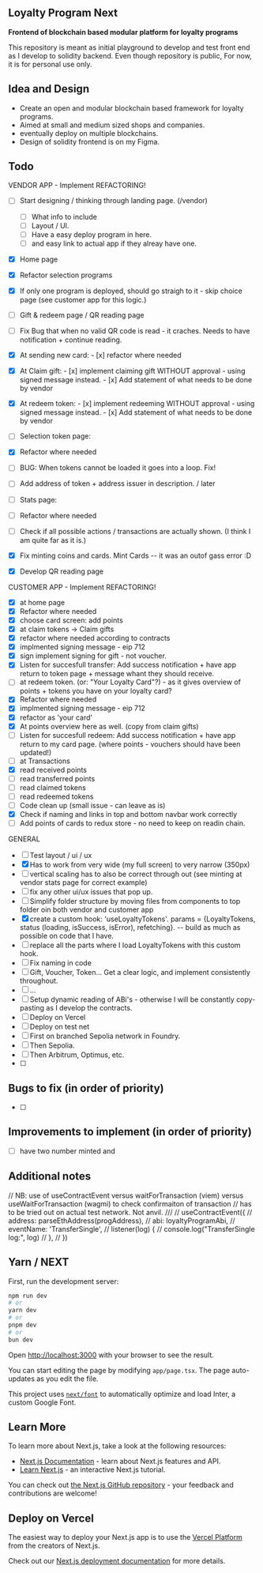 ## Loyalty Program Next 
**Frontend of blockchain based modular platform for loyalty programs**

This repository is meant as initial playground to develop and test front end as I develop to solidity backend. 
Even though repository is public, For now, it is for personal use only. 

## Idea and Design

- Create an open and modular blockchain based framework for loyalty programs. 
- Aimed at small and medium sized shops and companies. 
- eventually deploy on multiple blockchains. 
- Design of solidity frontend is on my Figma. 

## Todo   
VENDOR APP - Implement REFACTORING! 
- [ ] Start designing / thinking through landing page. (/vendor) 
  - [ ] What info to include
  - [ ] Layout / UI. 
  - [ ] Have a easy deploy program in here. 
  - [ ] and easy link to actual app if they alreay have one.  
- [x]  Home page
  - [x]  Refactor selection programs  
  - [x]  If only one program is deployed, should go straigh to it - skip choice page (see customer app for this logic.)
- [ ]  Gift & redeem page / QR reading page 
  - [ ]  Fix Bug that when no valid QR code is read - it craches. Needs to have notification + continue reading. 
  - [x]  At sending new card: 
    - [x]  refactor where needed 
  - [x]  At Claim gift: 
    - [x]  implement claiming gift WITHOUT approval - using signed message instead.
    - [x]  Add statement of what needs to be done by vendor
  - [x]  At redeem token: 
    - [x]  implement redeeming WITHOUT approval - using signed message instead. 
    - [x]  Add statement of what needs to be done by vendor
- [ ]  Selection token page: 
  - [x]  Refactor where needed
  - [ ]  BUG: When tokens cannot be loaded it goes into a loop. Fix! 
  - [ ]  Add address of token + address issuer in description. / later 
- [ ]  Stats page: 
  - [ ]  Refactor where needed
  - [ ]  Check if all possible actions / transactions are actually shown. (I think I am quite far as it is.)
  - [x]  Fix minting coins and cards. Mint Cards -- it was an outof gass error :D 

- [x]  Develop QR reading page
 
 
CUSTOMER APP - Implement REFACTORING! 
- [x]   at home page 
  - [x]   Refactor where needed
  - [x]   choose card screen: add points 
- [x]   at claim tokens -> Claim gifts
  - [x]   refactor where needed according to contracts
  - [x]   implmented signing message - eip 712 
  - [x]   sign implement signing for gift - not voucher. 
  - [x]   Listen for succesfull transfer: Add success notification + have app return to token page + message whant they should receive. 
- [ ]   at redeem token. (or: "Your Loyalty Card"?) - as it gives overview of points + tokens you have on your loyalty card?  
  - [x]   Refactor where needed
  - [x]   implmented signing message - eip 712 
  - [x]   refactor as 'your card'
  - [x]   At points overview here as well. (copy from claim gifts)
  - [ ]   Listen for succesfull redeem: Add success notification + have app return to my card page. (where points - vouchers should have been updated!)
- [ ]   at Transactions 
  - [x]   read received points
  - [ ]   read transferred points
  - [ ]   read claimed tokens 
  - [ ]   read redeemed tokens 
- [ ]   Code clean up (small issue - can leave as is)
  - [x]   Check if naming and links in top and bottom navbar work correctly
  - [ ]   Add points of cards to redux store - no need to keep on readin chain.  

GENERAL 
- [ ]  Test layout / ui / ux 
  - [x]  Has to work from very wide (my full screen) to very narrow (350px) 
  - [ ]  vertical scaling has to also be correct through out (see minting at vendor stats page for correct example)
  - [ ]  fix any other ui/ux issues that pop up. 
- [ ]  Simplify folder structure by moving files from components to top folder oin both vendor and customer app 
  - [x]  create a custom hook: 'useLoyaltyTokens'. params = {LoyaltyTokens, status (loading, isSuccess, isError), refetching}.  -- build as much as possible on code that I have. 
  - [ ]  replace all the parts where I load LoyaltyTokens with this custom hook. 
- [ ]  Fix naming in code 
  - [ ]  Gift, Voucher, Token... Get a clear logic, and implement consistently throughout. 
  - [ ]  ... 
- [ ]  Setup dynamic reading of ABi's - otherwise I will be constantly copy-pasting as I develop the contracts. 
- [ ]  Deploy on Vercel 
- [ ]  Deploy on test net
  - [ ]  First on branched Sepolia network in Foundry.
  - [ ]  Then Sepolia.  
  - [ ]  Then Arbitrum, Optimus, etc. 
  - [ ]  

## Bugs to fix (in order of priority)
- [ ]  

## Improvements to implement (in order of priority)
- [ ]  have two number minted and 

## Additional notes 
  // NB: use of useContractEvent versus waitForTransaction (viem) versus useWaitForTransaction (wagmi) to check confirmaiton of transaction
  // has to be tried out on actual test network. Not anvil. 
  /// 
  // useContractEvent({
  //   address: parseEthAddress(progAddress),
  //   abi: loyaltyProgramAbi,
  //   eventName: 'TransferSingle',
  //   listener(log) {
  //     console.log("TransferSingle log:", log)
  //   },
  // })

## Yarn / NEXT 

First, run the development server:

```bash
npm run dev
# or
yarn dev
# or
pnpm dev
# or
bun dev
```

Open [http://localhost:3000](http://localhost:3000) with your browser to see the result.

You can start editing the page by modifying `app/page.tsx`. The page auto-updates as you edit the file.

This project uses [`next/font`](https://nextjs.org/docs/basic-features/font-optimization) to automatically optimize and load Inter, a custom Google Font.

## Learn More

To learn more about Next.js, take a look at the following resources:

- [Next.js Documentation](https://nextjs.org/docs) - learn about Next.js features and API.
- [Learn Next.js](https://nextjs.org/learn) - an interactive Next.js tutorial.

You can check out [the Next.js GitHub repository](https://github.com/vercel/next.js/) - your feedback and contributions are welcome!

## Deploy on Vercel

The easiest way to deploy your Next.js app is to use the [Vercel Platform](https://vercel.com/new?utm_medium=default-template&filter=next.js&utm_source=create-next-app&utm_campaign=create-next-app-readme) from the creators of Next.js.

Check out our [Next.js deployment documentation](https://nextjs.org/docs/deployment) for more details.
